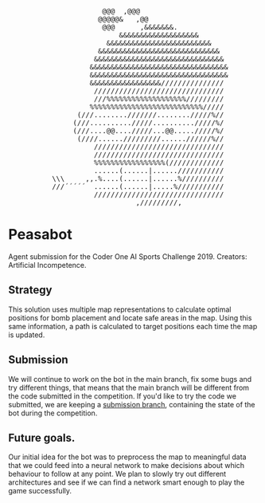 
<div style="text-align:center"><pre>
               @@@  ,@@@                     
              @@@@@&   ,@@                   
               @@@      ,&&&&&&&.            
                   &&&&&&&&&&&&&&&&&&&       
                &&&&&&&&&&&&&&&&&&&&&&&&&    
              &&&&&&&&&&&&&&&&&&&&&&&&&&&&&  
             &&&&&&&&&&&&&&&&&&&&&&&&&&&&&&& 
            &&&&&&&&&&&&&&&&&&&&&&&&&&&&&&&&&
            &&&&&&&&&&&&&&&&&&&&&&&&&&&&&&&&&
            &&&&&&&&&&&&&&&&&/////////////// 
             /////////////////////////////// 
             ///%%%%%%%%%%%%%%%%%%%///////// 
            %%%%%%%%%%%%%%%%%%%%%%%%%%%///// 
         (///........///////......../////%// 
        (///........../////........../////%/ 
        (///....@@..../////...@@...../////%/ 
         (////....../////////......//////%// 
             /////////////////////////////// 
             /////////////////////////////// 
             %%%%%%%%%%%%%%%%%(///////////// 
             ......(......|....../////////// 
   \\\     ,,.%....(......|......%////////// 
   ///´´´´´  ......(......|.....%/////////// 
             /////////////////////////////// 
                       ,/////////,           
</pre></div>

# Peasabot

Agent submission for the Coder One AI Sports Challenge 2019.
Creators: Artificial Incompetence.

## Strategy
This solution uses multiple map representations to calculate optimal positions for bomb placement and locate safe areas in the map.
Using this same information, a path is calculated to target positions each time the map is updated.

## Submission
We will continue to work on the bot in the main branch, fix some bugs and try different things, that means that the main branch will be different from the code submitted in the competition.
If you'd like to try the code we submitted, we are keeping a [submission branch](https://github.com/gimait/DaDSbot/tree/submission_branch), containing the state of the bot during the competition.

## Future goals.
Our initial idea for the bot was to preprocess the map to meaningful data that we could feed into a neural network to make decisions about which behaviour to follow at any point.
We plan to slowly try out different architectures and see if we can find a network smart enough to play the game successfully.
